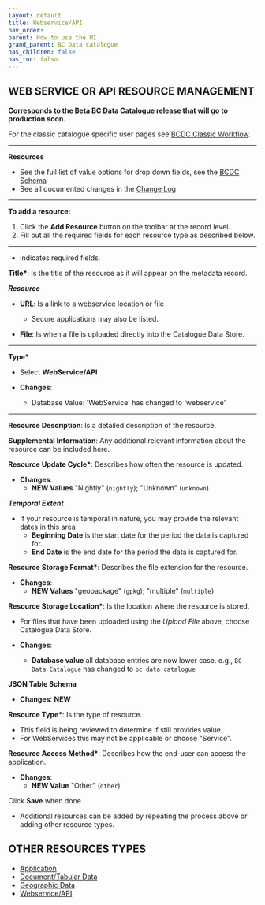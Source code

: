 ```yaml
---
layout: default
title: Webservice/API
nav_order: 
parent: How to use the UI
grand_parent: BC Data Catalogue
has_children: false
has_toc: falso
---
```


## WEB SERVICE OR API RESOURCE MANAGEMENT

**Corresponds to the Beta BC Data Catalogue release that will go to production soon.**

For the classic catalogue specific user pages see [BCDC Classic Workflow](https://bcgov.github.io/data-publication/pages/dps_bcdc_classic_w.html).


---------------

**Resources**
+ See the full list of value options for drop down fields, see the [BCDC Schema](https://cat.data.gov.bc.ca/api/3/action/scheming_dataset_schema_show?type=bcdc_dataset)
+ See all documented changes in the [Change Log](https://github.com/bcgov/ckan-ui/blob/master/pages/beta_schema_changes.md#application-resource-level-changes)

---------------

**To add a resource:**
1. Click the **Add Resource** button on the toolbar at the record level.
1. Fill out all the required fields for each resource type as described below.

---------------
* indicates required fields.

**Title\***: Is the title of the resource as it will appear on the metadata record. 

**_Resource_**

+ **URL**: Is a link to a webservice location or file
    - Secure applications may also be listed.

+ **File**: Is when a file is uploaded directly into the Catalogue Data Store.

---------------

**Type\***

+ Select **WebService/API**

+ **Changes**:
    - Database Value: 'WebService' has changed to 'webservice'

---------------

**Resource Description**:  Is a detailed description of the resource.

**Supplemental Information**: Any additional relevant information about the resource can be included here.

**Resource Update Cycle\***: Describes how often the resource is updated.

+ **Changes**:
    - **NEW Values** "Nightly" (`nightly`); "Unknown" (`unknown`)


**_Temporal Extent_**

+ If your resource is temporal in nature, you may provide the relevant dates in this area
    - **Beginning Date** is the start date for the period the data is captured for.
    - **End Date** is the end date for the period the data is captured for. 

**Resource Storage Format\***: Describes the file extension for the resource.

+ **Changes**:
   - **NEW Values** "geopackage" (`gpkg`); "multiple" (`multiple`)

**Resource Storage Location\***: Is the location where the resource is stored. 

+ For files that have been uploaded using the _Upload File_ above, choose Catalogue Data Store.

+ **Changes**:
   - **Database value** all database entries are now lower case. e.g., `BC Data Catalogue` has changed to `bc data catalogue`

**JSON Table Schema**

+ **Changes**: **NEW**

**Resource Type\***: Is the type of resource.

+ This field is being reviewed to determine if still provides value.
+ For WebServices this may not be applicable or choose "Service".

**Resource Access Method\***: Describes how the end-user can access the application.

+ **Changes**:
   - **NEW Value** "Other" (`other`)

Click **Save** when done


+ Additional resources can be added by repeating the process above or adding other resource types.


## OTHER RESOURCES TYPES
- [Application](./dps_bcdc_w_application.md)
- [Document/Tabular Data](./dps_bcdc_w_dataset.md/)
- [Geographic Data](./dps_bcdc_w_geographic_dataset.md)
- [Webservice/API](./dps_bcdc_w_webservice_api.md)

